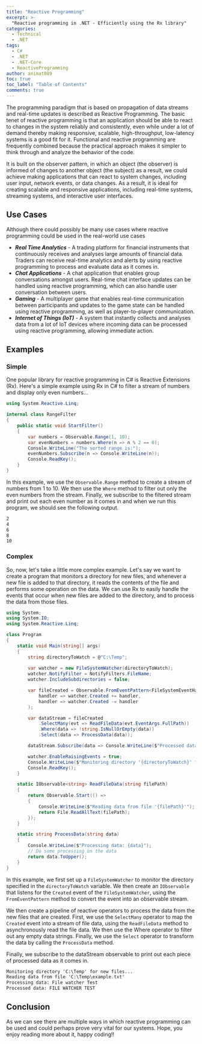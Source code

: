 ```yaml
---
title: "Reactive Programming"
excerpt: >-
  "Reactive programming in .NET - Efficiently using the Rx library"
categories:
  - Technical
  - .NET
tags:
  - C#
  - .NET
  - .NET-Core
  - ReactiveProgramming
author: animat089
toc: true
toc_label: "Table of Contents"
comments: true
---
```


The programming paradigm that is based on propagation of data streams and real-time updates is described as Reactive Programming. The basic tenet of reactive programming is that an application should be able to react to changes in the system reliably and consistently, even while under a lot of demand thereby making responsive, scalable, high-throughput, low-latency systems is a good fit for it. Functional and reactive programming are frequently combined because the practical approach makes it simpler to think through and analyze the behavior of the code.

It is built on the observer pattern, in which an object (the observer) is informed of changes to another object (the subject) as a result, we could achieve making applications that can react to system changes, including user input, network events, or data changes. As a result, it is ideal for creating scalable and responsive applications, including real-time systems, streaming systems, and interactive user interfaces.

## Use Cases

Although there could possibly be many use cases where reactive programming could be used in the real-world  use cases

- **_Real Time Analytics_** - A trading platform for financial instruments that continuously receives and analyses large amounts of financial data. Traders can receive real-time analytics and alerts by using reactive programming to process and evaluate data as it comes in.
- **_Chat Applications_** - A chat application that enables group conversations amongst users. Real-time chat interface updates can be handled using reactive programming, which can also handle user conversation between users.
- **_Gaming_** - A multiplayer game that enables real-time communication between participants and updates to the game state can be handled using reactive programming, as well as player-to-player communication.
- **_Internet of Things (IoT)_** - A system that instantly collects and analyses data from a lot of IoT devices where incoming data can be processed using reactive programming, allowing immediate action.

## Examples

### Simple

One popular library for reactive programming in C# is Reactive Extensions (Rx).
Here's a simple example using Rx in C# to filter a stream of numbers and display only even numbers...

```c#
using System.Reactive.Linq;

internal class RangeFilter
{
    public static void StartFilter()
    {
        var numbers = Observable.Range(1, 10);
        var evenNumbers = numbers.Where(n => n % 2 == 0);
        Console.WriteLine("The sorted range is:");
        evenNumbers.Subscribe(n => Console.WriteLine(n));
        Console.ReadKey();
    }
}
```

In this example, we use the `Observable.Range` method to create a stream of numbers from 1 to 10. We then use the `Where` method to filter out only the even numbers from the stream. Finally, we subscribe to the filtered stream and print out each even number as it comes in and when we run this program, we should see the following output.

```txt
2
4
6
8
10
```

### Complex

So, now, let's take a little more complex example. Let's say we want to create a program that monitors a directory for new files, and whenever a new file is added to that directory, it reads the contents of the file and performs some operation on the data. We can use Rx to easily handle the events that occur when new files are added to the directory, and to process the data from those files.

```c#
using System;
using System.IO;
using System.Reactive.Linq;

class Program
{
    static void Main(string[] args)
    {
        string directoryToWatch = @"C:\Temp";
        
        var watcher = new FileSystemWatcher(directoryToWatch);
        watcher.NotifyFilter = NotifyFilters.FileName;
        watcher.IncludeSubdirectories = false;

        var fileCreated = Observable.FromEventPattern<FileSystemEventHandler, FileSystemEventArgs>(
            handler => watcher.Created += handler,
            handler => watcher.Created -= handler
        );

        var dataStream = fileCreated
            .SelectMany(evt => ReadFileData(evt.EventArgs.FullPath))
            .Where(data => !string.IsNullOrEmpty(data))
            .Select(data => ProcessData(data));

        dataStream.Subscribe(data => Console.WriteLine($"Processed data: {data}"));

        watcher.EnableRaisingEvents = true;
        Console.WriteLine($"Monitoring directory '{directoryToWatch}' for new files...");
        Console.ReadKey();
    }

    static IObservable<string> ReadFileData(string filePath)
    {
        return Observable.Start(() =>
        {
            Console.WriteLine($"Reading data from file '{filePath}'");
            return File.ReadAllText(filePath);
        });
    }

    static string ProcessData(string data)
    {
        Console.WriteLine($"Processing data: {data}");
        // Do some processing on the data
        return data.ToUpper();
    }
}
```

In this example, we first set up a `FileSystemWatcher` to monitor the directory specified in the `directoryToWatch` variable. We then create an `IObservable` that listens for the `Created` event of the `FileSystemWatcher`, using the `FromEventPattern` method to convert the event into an observable stream.

We then create a pipeline of reactive operators to process the data from the new files that are created. First, we use the `SelectMany` operator to map the `Created` event into a stream of file data, using the `ReadFileData` method to asynchronously read the file data. We then use the Where operator to filter out any empty data strings. Finally, we use the `Select` operator to transform the data by calling the `ProcessData` method.

Finally, we subscribe to the dataStream observable to print out each piece of processed data as it comes in.

```txt
Monitoring directory 'C:\Temp' for new files...
Reading data from file 'C:\Temp\example.txt'
Processing data: File watcher Test
Processed data: FILE WATCHER TEST
```

## Conclusion

As we can see there are multiple ways in which reactive programming can be used and could perhaps prove very vital for our systems. Hope, you enjoy reading more about it, happy coding!!

